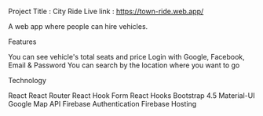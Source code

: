 Project Title : City Ride Live link : https://town-ride.web.app/

A web app where people can hire vehicles.

Features

You can see vehicle's total seats and price
Login with Google, Facebook, Email & Password
You can search by the location where you want to go

Technology

React
React Router
React Hook Form
React Hooks
Bootstrap 4.5
Material-UI
Google Map API
Firebase Authentication
Firebase Hosting

